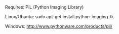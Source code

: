 Requires: PIL (Python Imaging Library)

Linux/Ubuntu:
sudo apt-get install python-imaging-tk

Windows:
http://www.pythonware.com/products/pil/
